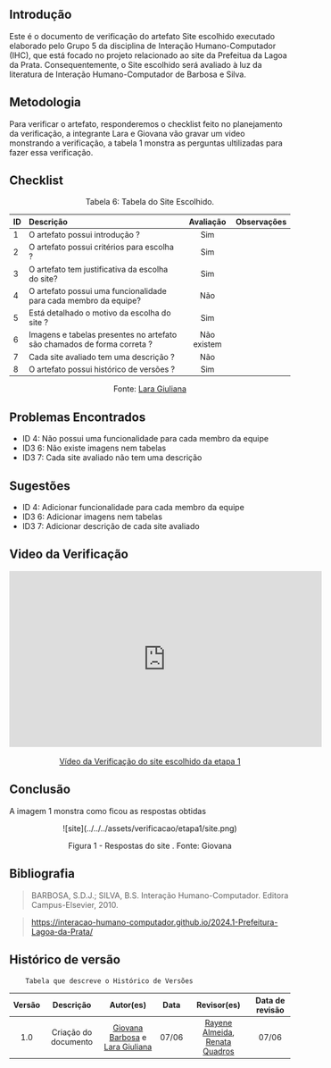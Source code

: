 ## Introdução
Este é o documento de verificação do artefato Site escolhido executado elaborado pelo Grupo 5 da disciplina de Interação Humano-Computador (IHC), que está focado no projeto relacionado ao site da Prefeitua da Lagoa da Prata. Consequentemente, o Site escolhido será avaliado à luz da literatura de Interação Humano-Computador de Barbosa e Silva.

## Metodologia
Para verificar o artefato, responderemos o checklist feito no planejamento da verificação, a integrante Lara e Giovana vão gravar um video monstrando a verificação, a tabela 1 monstra as perguntas ultilizadas para fazer essa verificação.

## Checklist

<center>Tabela 6: Tabela do Site Escolhido. </center> 

| __ID__ | __Descrição__ | __Avaliação__ | __Observações__ |
|:----------|:----------|:----------:| --------------------|
| 1 | O artefato possui introdução ?   | Sim  | |
| 2  | O artefato possui critérios para escolha ?  | Sim  | |
| 3  | O artefato tem justificativa da escolha do site?  | Sim  | |
| 4 |  O artefato possui uma funcionalidade para cada membro da equipe? | Não |
| 5  | Está detalhado o motivo da escolha do site ?  | Sim | |
| 6  | Imagens e tabelas presentes no artefato são chamados de forma correta ? | Não existem  | |
| 7  |  Cada site avaliado tem uma descrição ?  | Não  | |
| 8  | O artefato possui histórico de versões ?   | Sim  | |

 <center>  <p>Fonte: <a href="https://github.com/gravelylara">Lara Giuliana</a></p></center>

## Problemas Encontrados
* ID 4: Não possui uma funcionalidade para cada membro da equipe
* ID3 6: Não existe imagens nem tabelas
* ID3 7: Cada site avaliado não tem uma descrição

## Sugestões
* ID 4: Adicionar funcionalidade para cada membro da equipe
* ID3 6: Adicionar imagens nem tabelas
* ID3 7: Adicionar descrição de cada site avaliado


## Video da Verificação

<p style="text-align: center"><iframe width="560" height="315" src="https://www.youtube.com/embed/8x8F3T6k2Oc  " title="YouTube video player" frameborder="0" allow="accelerometer; autoplay; clipboard-write; encrypted-media; gyroscope; picture-in-picture; web-share" referrerpolicy="strict-origin-when-cross-origin" allowfullscreen></iframe></p>
<p style="text-align: center"><a href="https://youtu.be/8x8F3T6k2Oc     " target="blanket">Vídeo da Verificação do site escolhido da etapa 1</a></p>

## Conclusão
A imagem 1 monstra como ficou as respostas obtidas
<center>
![site](../../../assets/verificacao/etapa1/site.png)
<div align="center">
<p> Figura 1 - Respostas do site . Fonte: Giovana </p> 
</div></center>

## Bibliografia
> BARBOSA, S.D.J.; SILVA, B.S. Interação Humano-Computador. Editora Campus-Elsevier, 2010.

>  https://interacao-humano-computador.github.io/2024.1-Prefeitura-Lagoa-da-Prata/


## Histórico de versão
        Tabela que descreve o Histórico de Versões
|     Versão       |     Descrição      |      Autor(es)      | Data           |  Revisor(es)          |Data de revisão|
| :----------------------------------------------------------: | :-------------------------------: | :-------------------------------------------------: | :-------------------------------: |  :-------------------------------: | :-------------------------------: |
|1.0|Criação do documento|[Giovana Barbosa](https://github.com/gio221) e [Lara Giuliana](https://github.com/gravelylara) | 07/06| [Rayene Almeida](https://github.com/rayenealmeida), [Renata Quadros](https://github.com/Renatinha28) | 07/06 |